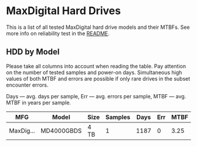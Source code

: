 MaxDigital Hard Drives
======================

This is a list of all tested MaxDigital hard drive models and their MTBFs. See more
info on reliability test in the [README](https://github.com/linuxhw/EnterpriseDrive).

HDD by Model
------------

Please take all columns into account when reading the table. Pay attention on the
number of tested samples and power-on days. Simultaneous high values of both MTBF
and errors are possible if only rare drives in the subset encounter errors.

Days — avg. days per sample,
Err  — avg. errors per sample,
MTBF — avg. MTBF in years per sample.

| MFG       | Model              | Size   | Samples | Days  | Err   | MTBF   |
|-----------|--------------------|--------|---------|-------|-------|--------|
| MaxDig... | MD4000GBDS         | 4 TB   | 1       | 1187  | 0     | 3.25   |
